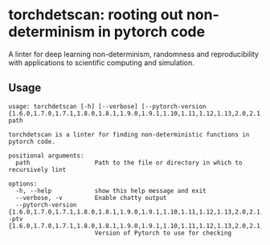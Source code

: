 # torchdetscan: rooting out non-determinism in pytorch code
A linter for deep learning non-determinism, randomness and 
reproducibility with applications to scientific computing and simulation.

## Usage

```
usage: torchdetscan [-h] [--verbose] [--pytorch-version {1.6.0,1.7.0,1.7.1,1.8.0,1.8.1,1.9.0,1.9.1,1.10,1.11,1.12,1.13,2.0,2.1,2.2,2.3}] path

torchdetscan is a linter for finding non-deterministic functions in pytorch code.

positional arguments:
  path                  Path to the file or directory in which to recursively lint

options:
  -h, --help            show this help message and exit
  --verbose, -v         Enable chatty output
  --pytorch-version {1.6.0,1.7.0,1.7.1,1.8.0,1.8.1,1.9.0,1.9.1,1.10,1.11,1.12,1.13,2.0,2.1,2.2,2.3}, -ptv {1.6.0,1.7.0,1.7.1,1.8.0,1.8.1,1.9.0,1.9.1,1.10,1.11,1.12,1.13,2.0,2.1,2.2,2.3}
                        Version of Pytorch to use for checking
```
